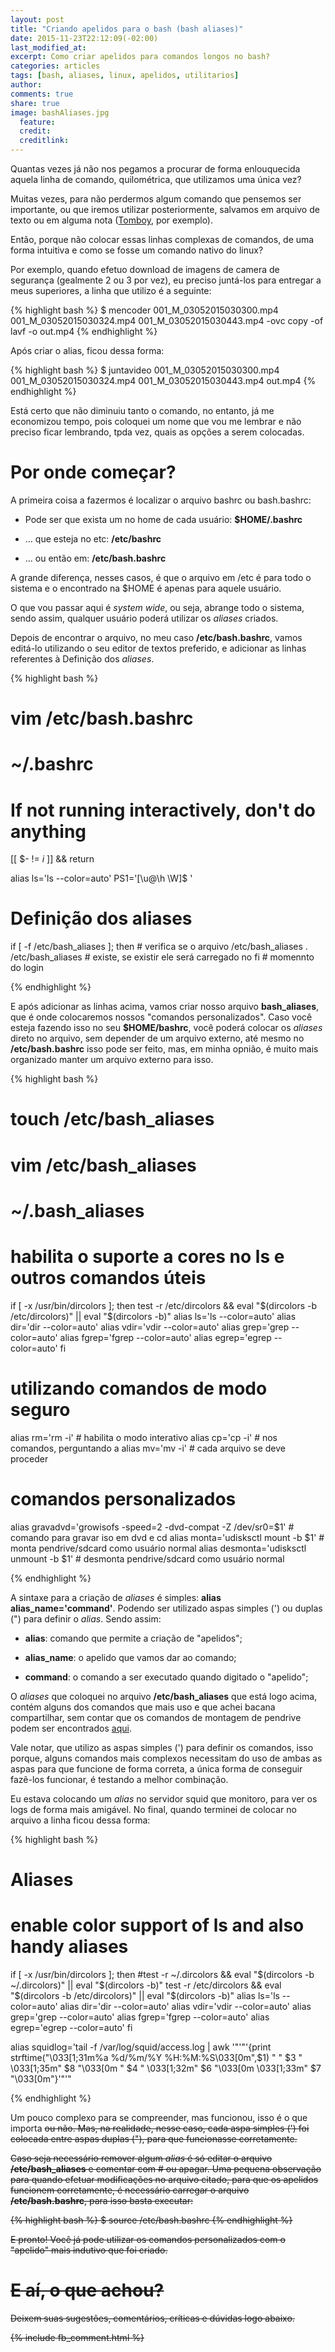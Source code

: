 ```yaml
---
layout: post
title: "Criando apelidos para o bash (bash aliases)"
date: 2015-11-23T22:12:09(-02:00)
last_modified_at:
excerpt: Como criar apelidos para comandos longos no bash?
categories: articles
tags: [bash, aliases, linux, apelidos, utilitarios]
author:
comments: true
share: true
image: bashAliases.jpg
  feature:
  credit:
  creditlink:
---
```


Quantas vezes já não nos pegamos a procurar de forma enlouquecida aquela linha
de comando, quilométrica, que utilizamos uma única vez?

Muitas vezes, para não perdermos algum comando que pensemos ser importante, ou
que iremos utilizar posteriormente, salvamos em arquivo de texto ou em alguma
nota ([Tomboy](https://pt.wikipedia.org/wiki/Tomboy_%28software%29), por
exemplo).

Então, porque não colocar essas linhas complexas de comandos, de uma forma
intuitiva e como se fosse um comando nativo do linux?

Por exemplo, quando efetuo download de imagens de camera de segurança (gealmente
2 ou 3 por vez), eu preciso juntá-los para entregar a meus superiores, a linha que
utilizo é a seguinte:

{% highlight bash %}
$ mencoder 001_M_03052015030300.mp4 001_M_03052015030324.mp4
001_M_03052015030443.mp4 -ovc copy -of lavf -o out.mp4
{% endhighlight %}

Após criar o alias, ficou dessa forma:

{% highlight bash %}
$ juntavideo 001_M_03052015030300.mp4 001_M_03052015030324.mp4
001_M_03052015030443.mp4 out.mp4
{% endhighlight %}

Está certo que não diminuiu tanto o comando, no entanto, já me economizou tempo,
pois coloquei um nome que vou me lembrar e não preciso ficar lembrando, tpda
vez, quais as opções a serem colocadas.

# Por onde começar?

A primeira coisa a fazermos é localizar o arquivo bashrc ou bash.bashrc:

* Pode ser que exista um no home de cada usuário: **$HOME/.bashrc**

* ... que esteja no etc: **/etc/bashrc**

* ... ou então em: **/etc/bash.bashrc**

A grande diferença, nesses casos, é que o arquivo em /etc é para todo o sistema
e o encontrado na $HOME é apenas para aquele usuário.

O que vou passar aqui é *system wide*, ou seja, abrange todo o sistema, sendo
assim, qualquer usuário poderá utilizar os *aliases* criados.

Depois de encontrar o arquivo, no meu caso **/etc/bash.bashrc**, vamos editá-lo
utilizando o seu editor de textos preferido, e adicionar as linhas referentes à
Definição dos *aliases*.

{% highlight bash %}
# vim /etc/bash.bashrc

#
# ~/.bashrc
#

# If not running interactively, don't do anything
[[ $- != *i* ]] && return

alias ls='ls --color=auto'
PS1='[\u@\h \W]\$ '

# Definição dos aliases
if [ -f /etc/bash_aliases ]; then # verifica se o arquivo /etc/bash_aliases
  . /etc/bash_aliases             # existe, se existir ele será carregado no
fi                                # momennto do login

{% endhighlight %}

E após adicionar as linhas acima, vamos criar nosso arquivo **bash_aliases**,
que é onde colocaremos nossos "comandos personalizados". Caso você esteja
fazendo isso no seu **$HOME/bashrc**, você poderá colocar os *aliases* direto no
arquivo, sem depender de um arquivo externo, até mesmo no **/etc/bash.bashrc**
isso pode ser feito, mas, em minha opnião, é muito mais organizado manter um
arquivo externo para isso.

{% highlight bash %}
# touch /etc/bash_aliases

# vim /etc/bash_aliases

#
# ~/.bash_aliases
#

# habilita o suporte a cores no ls e outros comandos úteis
if [ -x /usr/bin/dircolors ]; then
  test -r /etc/dircolors && eval "$(dircolors -b /etc/dircolors)" || eval "$(dircolors -b)"
  alias ls='ls --color=auto'
  alias dir='dir --color=auto'
  alias vdir='vdir --color=auto'
  alias grep='grep --color=auto'
  alias fgrep='fgrep --color=auto'
  alias egrep='egrep --color=auto'
fi

# utilizando comandos de modo seguro
 alias rm='rm -i' # habilita o modo interativo
 alias cp='cp -i' # nos comandos, perguntando a
 alias mv='mv -i' # cada arquivo se deve proceder

# comandos personalizados
 alias gravadvd='growisofs -speed=2 -dvd-compat -Z /dev/sr0=$1' # comando para gravar iso em dvd e cd
 alias monta='udisksctl mount -b $1' # monta pendrive/sdcard como usuário normal
 alias desmonta='udisksctl unmount -b $1' # desmonta pendrive/sdcard como usuário normal

{% endhighlight %}

A sintaxe para a criação de *aliases* é simples: **alias alias_name='command'**.
Podendo ser utilizado aspas simples (') ou  duplas (") para definir o *alias*.
Sendo assim:

* **alias**: comando que permite a criação de "apelidos";

* **alias_name**: o apelido que vamos dar ao comando;

* **command**: o comando a ser executado quando digitado o "apelido";

O *aliases* que coloquei no arquivo **/etc/bash_aliases** que está logo acima,
contém alguns dos comandos que mais uso e que achei bacana compartilhar, sem
contar que os comandos de montagem de pendrive podem ser encontrados [aqui](http://blog.shundake.xyz/articles/Montar-manualmente-usb-no-linux/).

Vale notar, que utilizo as aspas simples (') para definir os comandos, isso
porque, alguns comandos mais complexos necessitam do uso de ambas as aspas para
que funcione de forma correta, a única forma de conseguir fazê-los funcionar, é
testando a melhor combinação.

Eu estava colocando um *alias* no servidor squid que monitoro, para ver os logs
de forma mais amigável. No final, quando terminei de colocar no arquivo a linha
ficou dessa forma:

{% highlight bash %}
#
#  Aliases
#

# enable color support of ls and also handy aliases
if [ -x /usr/bin/dircolors ]; then
  #test -r ~/.dircolors && eval "$(dircolors -b ~/.dircolors)" || eval "$(dircolors -b)"
  test -r /etc/dircolors && eval "$(dircolors -b /etc/dircolors)" || eval "$(dircolors -b)"
  alias ls='ls --color=auto'
  alias dir='dir --color=auto'
  alias vdir='vdir --color=auto'
  alias grep='grep --color=auto'
  alias fgrep='fgrep --color=auto'
  alias egrep='egrep --color=auto'
fi

alias squidlog='tail -f /var/log/squid/access.log | awk '"'"'{print strftime("\033[1;31m%a %d/%m/%Y %H:%M:%S\033[0m",$1) " " $3 " \033[1;35m" $8 "\033[0m " $4 " \033[1;32m" $6 "\033[0m \033[1;33m" $7 "\033[0m"}'"'"

{% endhighlight %}

Um pouco complexo para se compreender, mas funcionou, isso é o que importa <s>ou
não<s>. Mas, na realidade, nesse caso, cada aspa simples (') foi colocada entre
aspas duplas ("), para que funcionasse corretamente.

Caso seja necessário remover algum *alias* é só editar o arquivo
**/etc/bash_aliases** e comentar com # ou apagar. Uma pequena observação para
quando efetuar modificações no arquivo citado, para que os apelidos funcionem
corretamente, é necessário carregar o arquivo **/etc/bash.bashrc**, para isso
basta executar:

{% highlight bash %}
$ source /etc/bash.bashrc
{% endhighlight %}

E pronto! Você já pode utilizar os comandos personalizados com o "apelido" mais
indutivo que foi criado.

# E aí, o que achou?
 Deixem suas sugestões, comentários, críticas e dúvidas logo abaixo.

{% include fb_comment.html %}
